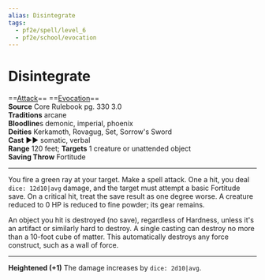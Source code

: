 ```yaml
---
alias: Disintegrate 
tags:
  - pf2e/spell/level_6
  - pf2e/school/evocation
---
```


# Disintegrate

==[Attack](../../../Traits/Attack.md)== ==[Evocation](../../../Traits/Evocation.md)==  
__Source__ Core Rulebook pg. 330 3.0  
**Traditions** arcane  
**Bloodline**s demonic, imperial, phoenix  
**Deities** Kerkamoth, Rovagug, Set, Sorrow's Sword  
**Cast** ►► somatic, verbal  
**Range** 120 feet; **Targets** 1 creature or unattended object  
**Saving Throw** Fortitude

---

You fire a green ray at your target. Make a spell attack. One a hit, you deal `dice: 12d10|avg` damage, and the target must attempt a basic Fortitude save. On a critical hit, treat the save result as one degree worse. A creature reduced to 0 HP is reduced to fine powder; its gear remains.

An object you hit is destroyed (no save), regardless of Hardness, unless it's an artifact or similarly hard to destroy. A single casting can destroy no more than a 10-foot cube of matter. This automatically destroys any force construct, such as a wall of force.

<hr>

**Heightened (+1)** The damage increases by `dice: 2d10|avg`.
